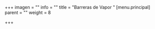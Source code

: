 +++
imagen = ""
info = ""
title = "Barreras de Vapor "
[menu.principal]
parent = ""
weight = 8

+++
